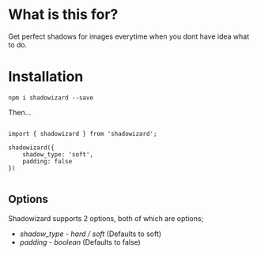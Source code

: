 # What is this for?

Get perfect shadows for images everytime when you dont have idea what to do.

# Installation

`npm i shadowizard --save`

Then...

```

import { shadowizard } from 'shadowizard';

shadowizard({
    shadow_type: 'soft',
    padding: false
})


```

## Options

Shadowizard supports 2 options, both of which are options;

* *shadow_type* - _hard / soft_ (Defaults to soft)
* *padding* - _boolean_ (Defaults to false)